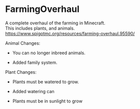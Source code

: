 # FarmingOverhaul

A complete overhaul of the farming in Minecraft.  
This includes plants, and animals.
https://www.spigotmc.org/resources/farming-overhaul.95590/


Animal Changes:
   - You can no longer inbreed animals.

   - Added family system.

Plant Changes:
  - Plants must be watered to grow.

  - Added watering can

  - Plants must be in sunlight to grow
